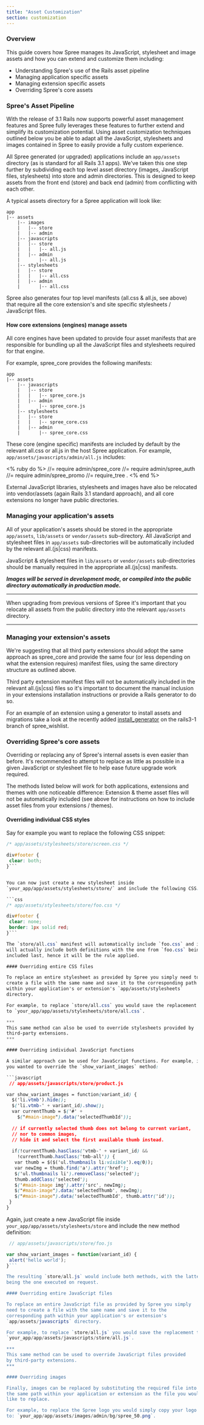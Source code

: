 ```yaml
---
title: "Asset Customization"
section: customization
---
```


### Overview

This guide covers how Spree manages its JavaScript, stylesheet and image
assets and how you can extend and customize them including:

-   Understanding Spree's use of the Rails asset pipeline
-   Managing application specific assets
-   Managing extension specific assets
-   Overriding Spree's core assets

### Spree's Asset Pipeline

With the release of 3.1 Rails now supports powerful asset management
features and Spree fully leverages these features to further extend and
simplify its customization potential. Using asset customization
techniques outlined below you be able to adapt all the JavaScript,
stylesheets and images contained in Spree to easily provide a fully
custom experience.

All Spree generated (or upgraded) applications include an `app/assets`
directory (as is standard for all Rails 3.1 apps). We've taken this one
step further by subdividing each top level asset directory (images,
JavaScript files, stylesheets) into store and admin directories. This is
designed to keep assets from the front end (store) and back end (admin)
from conflicting with each other.

A typical assets directory for a Spree application will look like:

    app
    |-- assets
        |-- images
        |   |-- store
        |   |-- admin
        |-- javascripts
        |   |-- store
        |   |   |-- all.js
        |   |-- admin
        |       |-- all.js
        |-- stylesheets
        |   |-- store
        |   |   |-- all.css
        |   |-- admin
        |       |-- all.css

Spree also generates four top level manifests (all.css & all.js, see
above) that require all the core extension's and site specific
stylesheets / JavaScript files.

#### How core extensions (engines) manage assets

All core engines have been updated to provide four asset manifests that
are responsible for bundling up all the JavaScript files and stylesheets
required for that engine.

For example, spree\_core provides the following manifests:

    app
    |-- assets
        |-- javascripts
        |   |-- store
        |   |   |-- spree_core.js
        |   |-- admin
        |       |-- spree_core.js
        |-- stylesheets
        |   |-- store
        |   |   |-- spree_core.css
        |   |-- admin
        |       |-- spree_core.css

These core (engine specific) manifests are included by default by the
relevant all.css or all.js in the host Spree application. For example,
`app/assets/javascripts/admin/all.js` includes:

<% ruby do %>
    //= require admin/spree_core
    //= require admin/spree_auth
    //= require admin/spree_promo
    //= require_tree .
<% end %>

External JavaScript libraries, stylesheets and images have also be
relocated into vendor/assets (again Rails 3.1 standard approach), and
all core extensions no longer have public directories.

### Managing your application's assets

All of your application's assets should be stored in the appropriate
`app/assets`, `lib/assets` or `vendor/assets` sub-directory. All
JavaScript and stylesheet files in `app/assets` sub-directories will be
automatically included by the relevant all.(js|css) manifests.

JavaScript & stylesheet files in `lib/assets` or `vendor/assets`
sub-directories should be manually required in the appropriate
all.(js|css) manifests.

***Images will be served in development mode, or compiled into the
public directory automatically in production mode.***

***
When upgrading from previous versions of Spree it's important that
you relocate all assets from the public directory into the relevant
`app/assets` directory.
***

### Managing your extension's assets

We're suggesting that all third party extensions should adopt the same
approach as spree\_core and provide the same four (or less depending on
what the extension requires) manifest files, using the same directory
structure as outlined above.

Third party extension manifest files will not be automatically included
in the relevant all.(js|css) files so it's important to document the
manual inclusion in your extensions installation instructions or provide
a Rails generator to do so.

For an example of an extension using a generator to install assets and
migrations take a look at the recently added
[install\_generator](https://github.com/spree/spree_wishlist/blob/rails3-1/lib/generators/spree_wishlist/install/install_generator.rb)
on the rails3-1 branch of spree\_wishlist.

### Overriding Spree's core assets

Overriding or replacing any of Spree's internal assets is even easier
than before. It's recommended to attempt to replace as little as
possible in a given JavaScript or stylesheet file to help ease future
upgrade work required.

The methods listed below will work for both applications, extensions and
themes with one noticeable difference: Extension & theme asset files
will not be automatically included (see above for instructions on how to
include asset files from your extensions / themes).

#### Overriding individual CSS styles

Say for example you want to replace the following CSS snippet:

```css
/* app/assets/stylesheets/store/screen.css */

div#footer {
 clear: both;
}```


You can now just create a new stylesheet inside
`your_app/app/assets/stylesheets/store/` and include the following CSS:

```css
/* app/assets/stylesheets/store/foo.css */

div#footer {
 clear: none;
 border: 1px solid red;
}```

The `store/all.css` manifest will automatically include `foo.css` and it
will actually include both definitions with the one from `foo.css` being
included last, hence it will be the rule applied.

#### Overriding entire CSS files

To replace an entire stylesheet as provided by Spree you simply need to
create a file with the same name and save it to the corresponding path
within your application's or extension's `app/assets/stylesheets`
directory.

For example, to replace `store/all.css` you would save the replacement
to `your_app/app/assets/stylesheets/store/all.css`.

***
This same method can also be used to override stylesheets provided by
third-party extensions.
***

#### Overriding individual JavaScript functions

A similar approach can be used for JavaScript functions. For example, if
you wanted to override the `show_variant_images` method:

```javascript
 // app/assets/javascripts/store/product.js

var show_variant_images = function(variant_id) {
  $('li.vtmb').hide();
  $('li.vtmb-' + variant_id).show();
  var currentThumb = $('#' +
    $("#main-image").data('selectedThumbId'));
 
  // if currently selected thumb does not belong to current variant, 
  // nor to common images,
  // hide it and select the first available thumb instead.
 
  if(!currentThumb.hasClass('vtmb-' + variant_id) &&
    !currentThumb.hasClass('tmb-all')) {
   var thumb = $($('ul.thumbnails li:visible').eq(0));
   var newImg = thumb.find('a').attr('href');
   $('ul.thumbnails li').removeClass('selected');
   thumb.addClass('selected');
   $('#main-image img').attr('src', newImg);
   $("#main-image").data('selectedThumb', newImg);
   $("#main-image").data('selectedThumbId', thumb.attr('id'));
 }
}
```

Again, just create a new JavaScript file inside
`your_app/app/assets/stylesheets/store` and include the new method
definition:

```javascript
 // app/assets/javascripts/store/foo.js

var show_variant_images = function(variant_id) {
 alert('hello world');
}```

The resulting `store/all.js` would include both methods, with the latter
being the one executed on request.

#### Overriding entire JavaScript files

To replace an entire JavaScript file as provided by Spree you simply
need to create a file with the same name and save it to the
corresponding path within your application's or extension's
`app/assets/javascripts` directory.

For example, to replace `store/all.js` you would save the replacement to
`your_app/app/assets/javascripts/store/all.js`.

***
This same method can be used to override JavaScript files provided
by third-party extensions.
***

#### Overriding images

Finally, images can be replaced by substituting the required file into
the same path within your application or extension as the file you would
like to replace.

For example, to replace the Spree logo you would simply copy your logo
to: `your_app/app/assets/images/admin/bg/spree_50.png`.

